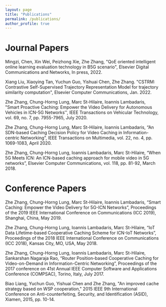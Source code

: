 ```yaml
---
layout: page
title: "Publications"
permalink: /publications/
author_profile: true
---
```


Journal Papers
======
Mingzi, Chen, Xin Wei, Peizhong Xie, Zhe Zhang, "QoE oriented intelligent online learning evaluation technology in B5G scenario", Elsevier Digital Communications and Networks, In press, 2022.

Xiang Liu, Xiaoying Tan, Yuchun Guo, Yishuai Chen, Zhe Zhang. "CSTRM: Contrastive Self-Supervised Trajectory Representation Model for trajectory similarity computation", Elsevier Computer Communications, Jan. 2022.

Zhe Zhang, Chung-Horng Lung, Marc St-Hilaire, Ioannis Lambadaris, "Smart Proactive Caching: Empower the Video Delivery for Autonomous Vehicles in ICN-5G Networks'', IEEE Transactions on Vehicular Technology, vol. 69, no. 7, pp. 7955-7965, July 2020.

Zhe Zhang, Chung-Horng Lung, Marc St-Hilaire, Ioannis Lambadaris, “An SDN-based Caching Decision Policy for Video Caching in Information-centric Networking”, IEEE Transactions on Multimedia, vol. 22, no. 4, pp. 1069-1083, April 2020. 

Zhe Zhang, Chung-Horng Lung, Ioannis Lambadaris, Marc St-Hilaire, “When 5G Meets ICN: An ICN-based caching approach for mobile video in 5G networks”, Elsevier Computer Communications, vol. 118, pp. 81-92, March 2018.

Conference Papers
======
Zhe Zhang, Chung-Horng Lung, Marc St-Hilaire, Ioannis Lambadaris, “Smart Caching: Empower the Video Delivery for 5G-ICN Networks”, Proceedings of the 2019 IEEE International Conference on Communications (ICC 2019), Shanghai, China, May 2019.

Zhe Zhang, Chung-Horng Lung, Ioannis Lambadaris, Marc St-Hilaire, “IoT Data Lifetime-based Cooperative Caching Scheme for ICN-IoT Networks”, Proceedings of the 2018 IEEE International Conference on Communications (ICC 2018), Kansas City, MO, USA, May 2018.

Zhe Zhang, Chung-Horng Lung, Ioannis Lambadaris, Marc St-Hilaire, Sankarshan Nagaraja Rao, “Router Position-based Cooperative Caching for Video-on-Demand in Information-Centric Networking”, Proceedings of the 2017 conference on 41st Annual IEEE Computer Software and Applications Conference (COMPSAC), Torino, Italy, July 2017.

Biao Liang, Yuchun Guo, Yishuai Chen and Zhe Zhang, "An improved cache strategy based on WSP cooperation," 2015 IEEE 9th International Conference on Anti-counterfeiting, Security, and Identification (ASID), Xiamen, 2015, pp. 10-14.
